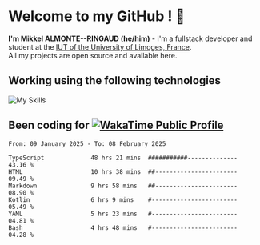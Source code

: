 # Welcome to my GitHub ! 🌃

**I'm Mikkel ALMONTE--RINGAUD (he/him)** - I'm a fullstack developer and student at the [IUT of the University of Limoges, France](https://iut.unilim.fr). \
All my projects are open source and available here.

## Working using the following technologies

![My Skills](https://skillicons.dev/icons?i=solidjs,pnpm,nodejs,ts,js,vercel,netlify,html,css,rust,astro,git,vue,md,electron,figma,github,bash,bun,cloudflare,py,tailwind,nginx,npm,tauri,vite,zig,yarn,windicss,dart,flutter,kotlin&theme=dark)

## Been coding for [![WakaTime Public Profile](https://wakatime.com/badge/user/0839e595-e07a-435c-8d59-ed95f2a3d6dd.svg?style=flat-square)](https://wakatime.com/@0839e595-e07a-435c-8d59-ed95f2a3d6dd)

<!--START_SECTION:waka-->

```plain
From: 09 January 2025 - To: 08 February 2025

TypeScript             48 hrs 21 mins  ###########--------------   43.16 %
HTML                   10 hrs 38 mins  ##-----------------------   09.49 %
Markdown               9 hrs 58 mins   ##-----------------------   08.90 %
Kotlin                 6 hrs 9 mins    #------------------------   05.49 %
YAML                   5 hrs 23 mins   #------------------------   04.81 %
Bash                   4 hrs 48 mins   #------------------------   04.28 %
```

<!--END_SECTION:waka-->
